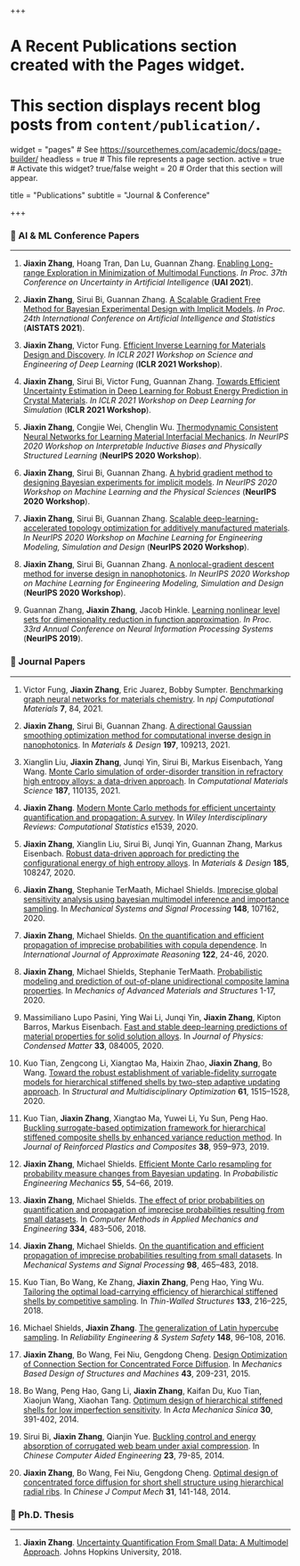 +++
# A Recent Publications section created with the Pages widget.
# This section displays recent blog posts from `content/publication/`.

widget = "pages"  # See https://sourcethemes.com/academic/docs/page-builder/
headless = true  # This file represents a page section.
active = true  # Activate this widget? true/false
weight = 20  # Order that this section will appear.

title = "Publications"
subtitle = "Journal & Conference"

+++

### 📝 AI & ML Conference Papers
---   
<!-- &nbsp;      -->


1. **Jiaxin Zhang**, Hoang Tran, Dan Lu, Guannan Zhang. [Enabling Long-range Exploration in Minimization of Multimodal Functions](https://arxiv.org/abs/2002.03001). *In Proc. 37th Conference on Uncertainty in Artificial Intelligence* (**UAI 2021**).
<!-- [Code](https://arxiv.org/abs/2002.03001) -->

2. **Jiaxin Zhang**, Sirui Bi, Guannan Zhang. [A Scalable Gradient Free Method for Bayesian Experimental Design with Implicit Models](http://proceedings.mlr.press/v130/zhang21l.html). *In Proc. 24th International Conference on Artificial Intelligence and Statistics* (**AISTATS 2021**).

3. **Jiaxin Zhang**, Victor Fung. [Efficient Inverse Learning for Materials Design and Discovery](http://proceedings.mlr.press/v130/zhang21l.html). *In ICLR 2021 Workshop on Science and Engineering of Deep Learning* (**ICLR 2021 Workshop**).

4. **Jiaxin Zhang**, Sirui Bi, Victor Fung, Guannan Zhang. [Towards Efficient Uncertainty Estimation in Deep Learning for Robust Energy Prediction in Crystal Materials](http://proceedings.mlr.press/v130/zhang21l.html). *In ICLR 2021 Workshop on Deep Learning for Simulation* (**ICLR 2021 Workshop**).

5. **Jiaxin Zhang**, Congjie Wei, Chenglin Wu. [Thermodynamic Consistent Neural Networks for Learning Material Interfacial Mechanics](https://arxiv.org/abs/2011.14172). *In NeurIPS 2020 Workshop on Interpretable Inductive Biases and Physically Structured Learning* (**NeurIPS 2020 Workshop**).

6. **Jiaxin Zhang**, Sirui Bi, Guannan Zhang. [A hybrid gradient method to designing Bayesian experiments for implicit models](https://arxiv.org/abs/2103.08594). *In NeurIPS 2020 Workshop on Machine Learning and the Physical Sciences* (**NeurIPS 2020 Workshop**).

7. **Jiaxin Zhang**, Sirui Bi, Guannan Zhang. [Scalable deep-learning-accelerated topology optimization for additively manufactured materials](https://arxiv.org/abs/2011.14177). *In NeurIPS 2020 Workshop on Machine Learning for Engineering Modeling, Simulation and Design* (**NeurIPS 2020 Workshop**).

8. **Jiaxin Zhang**, Sirui Bi, Guannan Zhang. [A nonlocal-gradient descent method for inverse design in nanophotonics](https://arxiv.org/abs/2007.15079). *In NeurIPS 2020 Workshop on Machine Learning for Engineering Modeling, Simulation and Design* (**NeurIPS 2020 Workshop**).

9. Guannan Zhang, **Jiaxin Zhang**, Jacob Hinkle. [Learning nonlinear level sets for dimensionality reduction in function approximation](https://proceedings.neurips.cc/paper/2019/hash/464074179972cbbd75a39abc6954cd12-Abstract.html). *In Proc. 33rd Annual Conference on Neural Information Processing Systems* (**NeurIPS 2019**).

<!-- --- -->
### 📝 Journal Papers
---  

1. Victor Fung, **Jiaxin Zhang**, Eric Juarez, Bobby Sumpter. [Benchmarking graph neural networks for materials chemistry](https://www.nature.com/articles/s41524-021-00554-0). In *npj Computational Materials* **7**, 84, 2021.

2. **Jiaxin Zhang**, Sirui Bi, Guannan Zhang. [A directional Gaussian smoothing optimization method for computational inverse design in nanophotonics](https://www.sciencedirect.com/science/article/pii/S0264127520307486). In *Materials & Design* **197**, 109213, 2021.

3. Xianglin Liu, **Jiaxin Zhang**, Junqi Yin, Sirui Bi, Markus Eisenbach, Yang Wang. [Monte Carlo simulation of order-disorder transition in refractory high entropy alloys: a data-driven approach](https://www.sciencedirect.com/science/article/abs/pii/S0927025620306261). In *Computational Materials Science* **187**, 110135, 2021.

4. **Jiaxin Zhang**. [Modern Monte Carlo methods for efficient uncertainty quantification and propagation: A survey](https://onlinelibrary.wiley.com/doi/abs/10.1002/wics.1539). In *Wiley Interdisciplinary Reviews: Computational Statistics* e1539, 2020.

8. **Jiaxin Zhang**, Xianglin Liu, Sirui Bi, Junqi Yin, Guannan Zhang, Markus Eisenbach. [Robust data-driven approach for predicting the configurational energy of high entropy alloys](https://www.sciencedirect.com/science/article/pii/S0264127519306859). In *Materials & Design* **185**, 108247, 2020.

5. **Jiaxin Zhang**, Stephanie TerMaath, Michael Shields. [Imprecise global sensitivity analysis using bayesian multimodel inference and importance sampling](https://www.sciencedirect.com/science/article/abs/pii/S0888327020305483). In *Mechanical Systems and Signal Processing* **148**, 107162, 2020.

6. **Jiaxin Zhang**, Michael Shields. [On the quantification and efficient propagation of imprecise probabilities with copula dependence](https://www.sciencedirect.com/science/article/abs/pii/S0888613X20301511). In *International Journal of Approximate Reasoning* **122**, 24-46, 2020.

7. **Jiaxin Zhang**, Michael Shields, Stephanie TerMaath. [Probabilistic modeling and prediction of out-of-plane unidirectional composite lamina properties](https://www.tandfonline.com/doi/abs/10.1080/15376494.2020.1733713). In *Mechanics of Advanced Materials and Structures* 1-17, 2020.

9. Massimiliano Lupo Pasini, Ying Wai Li, Junqi Yin, **Jiaxin Zhang**, Kipton Barros, Markus Eisenbach. [Fast and stable deep-learning predictions of material properties for solid solution alloys](https://iopscience.iop.org/article/10.1088/1361-648X/abcb10/meta). In *Journal of Physics: Condensed Matter* **33**, 084005, 2020.

10. Kuo Tian, Zengcong Li, Xiangtao Ma, Haixin Zhao, **Jiaxin Zhang**, Bo Wang. [Toward the robust establishment of variable-fidelity surrogate models for hierarchical stiffened shells by two-step adaptive updating approach](https://link.springer.com/article/10.1007/s00158-019-02432-2). In *Structural and Multidisciplinary Optimization* **61**, 1515–1528, 2020.

11. Kuo Tian, **Jiaxin Zhang**, Xiangtao Ma, Yuwei Li, Yu Sun, Peng Hao. [Buckling surrogate-based optimization framework for hierarchical stiffened composite shells by enhanced variance reduction method](https://link.springer.com/article/10.1007/s00158-019-02432-2). In *Journal of Reinforced Plastics and Composites* **38**, 959–973, 2019.

12. **Jiaxin Zhang**, Michael Shields. [Efficient Monte Carlo resampling for probability measure changes from Bayesian updating](https://www.sciencedirect.com/science/article/abs/pii/S0266892018300535). In *Probabilistic Engineering Mechanics* **55**, 54–66, 2019.

13. **Jiaxin Zhang**, Michael Shields. [The effect of prior probabilities on quantification and propagation of imprecise probabilities resulting from small datasets](https://www.sciencedirect.com/science/article/abs/pii/S0045782518300525). In *Computer Methods in Applied Mechanics and Engineering* **334**, 483–506, 2018.

14. **Jiaxin Zhang**, Michael Shields. [On the quantification and efficient propagation of imprecise probabilities resulting from small datasets](https://www.sciencedirect.com/science/article/abs/pii/S0888327017302376). In *Mechanical Systems and Signal Processing* **98**, 465–483, 2018.

16. Kuo Tian, Bo Wang, Ke Zhang, **Jiaxin Zhang**, Peng Hao, Ying Wu. [Tailoring the optimal load-carrying efficiency of hierarchical stiffened shells by competitive sampling](https://www.sciencedirect.com/science/article/abs/pii/S0263823117315185). In *Thin-Walled Structures* **133**, 216–225, 2018.

17. Michael Shields, **Jiaxin Zhang**. [The generalization of Latin hypercube sampling](https://www.sciencedirect.com/science/article/abs/pii/S0951832015003543). In *Reliability Engineering & System Safety* **148**, 96–108, 2016.

18. **Jiaxin Zhang**, Bo Wang, Fei Niu, Gengdong Cheng. [Design Optimization of Connection Section for Concentrated Force Diffusion](https://www.tandfonline.com/doi/abs/10.1080/15397734.2014.942816). In *Mechanics Based Design of Structures and Machines* **43**, 209-231, 2015.

19. Bo Wang, Peng Hao, Gang Li, **Jiaxin Zhang**, Kaifan Du, Kuo Tian, Xiaojun Wang, Xiaohan Tang. [Optimum design of hierarchical stiffened shells for low imperfection sensitivity](https://link.springer.com/article/10.1007/s10409-014-0003-3). In *Acta Mechanica Sinica* **30**, 391-402, 2014.

20. Sirui Bi, **Jiaxin Zhang**, Qianjin Yue. [Buckling control and energy absorption of corrugated web beam under axial compression](https://www.researchgate.net/publication/271273480_Buckling_control_and_energy_absorption_of_corrugated_web_beam_under_axial_compression). In *Chinese Computer Aided Engineering* **23**, 79-85, 2014.

21. **Jiaxin Zhang**, Bo Wang, Fei Niu, Gengdong Cheng. [Optimal design of concentrated force diffusion for short shell structure using hierarchical radial ribs](https://www.researchgate.net/publication/287516016_Optimal_design_of_concentrated_force_diffusion_for_short_shell_structure_using_hierarchical_radial_ribs). In *Chinese J Comput Mech* **31**, 141-148, 2014.

### 📝 Ph.D. Thesis
---  

1. **Jiaxin Zhang**. [Uncertainty Quantification From Small Data: A Multimodel Approach](https://jscholarship.library.jhu.edu/handle/1774.2/60067). Johns Hopkins University, 2018.







<!-- 2. ICLR 2021 - [No MCMC for me: Amortized sampling for fast and stable training of energy-based models](https://arxiv.org/abs/2010.04230) by Will Grathwohl et al.

   >[Github Code](https://github.com/wgrathwohl/VERA)

3. NeurIPS 2019 - [Implicit Generation and Modeling with Energy-Based Models](https://arxiv.org/abs/1903.08689) by YiLun Du and Igor Mordatch

   >[Github Code](https://github.com/openai/ebm_code_release)

4. ICLR 2020 - [Your Classifier is Secretly an Energy Based Model and You Should Treat it Like One](https://arxiv.org/abs/1912.03263) by Will Grathwohl et al. -->

